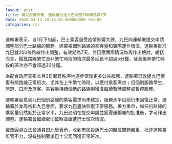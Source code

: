 ```yaml
---
layout: post
title: 稱受疫情影響　運輸署批准九巴調整200條路線7天
date: 2020-03-12 19:48:58.000000000 +08:00
categories: rss
---
```


運輸署表示，自1月下旬起，巴士乘客量受疫情影響大跌，九巴向運輸署提交申請調整部分巴士路線的服務。經審視個別路線的乘客量和實際運作情況，運輸署批准九巴就200條路線作出調整，有效期為7天，並因應實際情況每周作出檢討。總括而言，獲批路線繁忙及非繁忙時段的班次最多延長不超過5分鐘，延長後非繁忙時段的班次亦不會超過30分鐘。

為配合政府宣布本月2日起有秩序地逐步恢復更多公共服務，運輸署已敦促九巴恢復有關路線正常班次，尤其在上午繁忙時段，以應付乘客需求；但個別服務學生、旅遊、口岸及旅客、乘客量持續偏低的路線則獲准繼續暫時調整或暫停服務。

運輸署留意到九巴個別路線的乘客需求尚未穩定，服務水平目前仍未回復正常。運輸署於本周初和九巴會面，要求九巴盡快恢復正常服務。署方重申，如任何路線的乘客量仍然低於正常水平，九巴必須在提交申請並獲得運輸署的批准後，才可作出調整。運輸署會繼續密切監察並跟進巴士班次情況。

實政圓桌立法會議員田北辰表示，收到市民投訴巴士的脫班問題嚴重，批評運輸署監管不力，沒有強制要求巴士公司回復正常班次。
